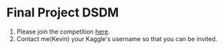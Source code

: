 # Final Project DSDM
1. Please join the competition [here](https://www.kaggle.com/c/if4041-itb-2019-recommender-system).  
2. Contact me(Kevin) your Kaggle's username so that you can be invited.  